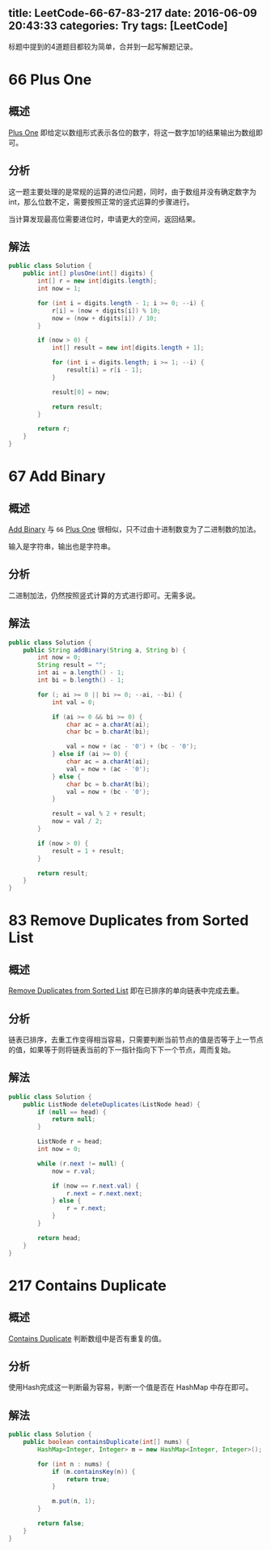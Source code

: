title: LeetCode-66-67-83-217
date: 2016-06-09 20:43:33
categories: Try
tags: [LeetCode]
---

标题中提到的4道题目都较为简单，合并到一起写解题记录。

# 66 Plus One

## 概述

[Plus One](https://leetcode.com/problems/plus-one/) 即给定以数组形式表示各位的数字，将这一数字加1的结果输出为数组即可。

## 分析

这一题主要处理的是常规的运算的进位问题，同时，由于数组并没有确定数字为int，那么位数不定，需要按照正常的竖式运算的步骤进行。

当计算发现最高位需要进位时，申请更大的空间，返回结果。

## 解法

```java
public class Solution {
    public int[] plusOne(int[] digits) {
        int[] r = new int[digits.length];
        int now = 1;

        for (int i = digits.length - 1; i >= 0; --i) {
            r[i] = (now + digits[i]) % 10;
            now = (now + digits[i]) / 10;
        }

        if (now > 0) {
            int[] result = new int[digits.length + 1];

            for (int i = digits.length; i >= 1; --i) {
                result[i] = r[i - 1];
            }

            result[0] = now;

            return result;
        }

        return r;
    }
}
```

# 67 	Add Binary

## 概述

[Add Binary](https://leetcode.com/problems/add-binary/) 与 `66` [Plus One](https://leetcode.com/problems/plus-one/) 很相似，只不过由十进制数变为了二进制数的加法。

输入是字符串，输出也是字符串。

## 分析

二进制加法，仍然按照竖式计算的方式进行即可。无需多说。

## 解法

```java
public class Solution {
    public String addBinary(String a, String b) {
        int now = 0;
        String result = "";
        int ai = a.length() - 1;
        int bi = b.length() - 1;

        for (; ai >= 0 || bi >= 0; --ai, --bi) {
            int val = 0;

            if (ai >= 0 && bi >= 0) {
                char ac = a.charAt(ai);
                char bc = b.charAt(bi);

                val = now + (ac - '0') + (bc - '0');
            } else if (ai >= 0) {
                char ac = a.charAt(ai);
                val = now + (ac - '0');
            } else {
                char bc = b.charAt(bi);
                val = now + (bc - '0');
            }

            result = val % 2 + result;
            now = val / 2;
        }

        if (now > 0) {
            result = 1 + result;
        }

        return result;
    }
}
```

# 83 Remove Duplicates from Sorted List

## 概述

[Remove Duplicates from Sorted List](https://leetcode.com/problems/remove-duplicates-from-sorted-list/) 即在已排序的单向链表中完成去重。

## 分析

链表已排序，去重工作变得相当容易，只需要判断当前节点的值是否等于上一节点的值，如果等于则将链表当前的下一指针指向下下一个节点，周而复始。

## 解法

```java
public class Solution {
    public ListNode deleteDuplicates(ListNode head) {
        if (null == head) {
            return null;
        }

        ListNode r = head;
        int now = 0;

        while (r.next != null) {
            now = r.val;

            if (now == r.next.val) {
                r.next = r.next.next;
            } else {
                r = r.next;
            }
        }

        return head;
    }
}
```

# 217 Contains Duplicate

## 概述

[Contains Duplicate](https://leetcode.com/problems/contains-duplicate/) 判断数组中是否有重复的值。

## 分析

使用Hash完成这一判断最为容易，判断一个值是否在 HashMap 中存在即可。

## 解法

```java
public class Solution {
    public boolean containsDuplicate(int[] nums) {
        HashMap<Integer, Integer> m = new HashMap<Integer, Integer>();

        for (int n : nums) {
            if (m.containsKey(n)) {
                return true;
            }

            m.put(n, 1);
        }

        return false;
    }
}

```

